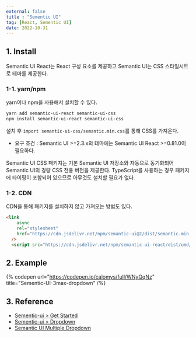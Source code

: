 ```yaml
---
external: false
title : "Sementic UI"
tag: [React, Sementic UI]
date: 2022-10-31
---
```


## 1. Install

Semantic UI React는 React 구성 요소를 제공하고 Semantic UI는 CSS 스타일시트로 테마를 제공한다.

### 1-1. yarn/npm

yarn이나 npm을 사용해서 설치할 수 있다.

```bash
yarn add semantic-ui-react semantic-ui-css
npm install semantic-ui-react semantic-ui-css
```

설치 후 `import semantic-ui-css/semantic.min.css`를 통해 CSS를 가져온다.

- 요구 조건 : Semantic UI >=2.3.x의 테마에는 Semantic UI React >=0.81.0이 필요하다.

Semantic UI CSS 패키지는 기본 Semantic UI 저장소와 자동으로 동기화되어 Semantic UI의 경량 CSS 전용 버전을 제공한다.
TypeScript를 사용하는 경우 패키지에 타이핑이 포함되어 있으므로 아무것도 설치할 필요가 없다.

### 1-2. CDN

CDN을 통해 패키지를 설치하지 않고 가져오는 방법도 있다.

```html
<link
    async
    rel="stylesheet"
    href="https://cdn.jsdelivr.net/npm/semantic-ui@2/dist/semantic.min.css"
  />
  <script src="https://cdn.jsdelivr.net/npm/semantic-ui-react/dist/umd/semantic-ui-react.min.js"></script>
```

## 2. Example

{% codepen url="https://codepen.io/calomys/full/WNyQqNz" title="Sementic-UI-3max-dropdown" /%}

## 3. Reference

- [Sementic-ui > Get Started](https://react.semantic-ui.com/usage)
- [Sementic-ui > Dropdown](https://react.semantic-ui.com/modules/dropdown/)
- [Semantic UI Multiple Dropdown](https://codepen.io/alexproca/pen/RaKLXm)
